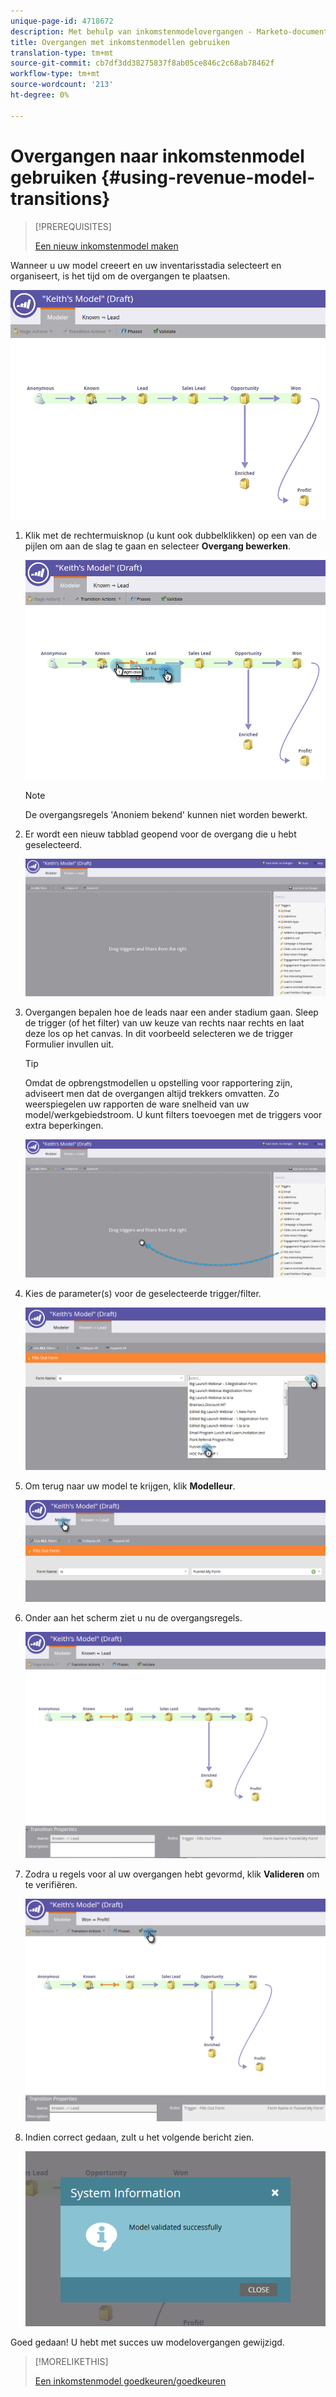 ```yaml
---
unique-page-id: 4718672
description: Met behulp van inkomstenmodelovergangen - Marketo-documenten - productdocumentatie
title: Overgangen met inkomstenmodellen gebruiken
translation-type: tm+mt
source-git-commit: cb7df3dd38275837f8ab05ce846c2c68ab78462f
workflow-type: tm+mt
source-wordcount: '213'
ht-degree: 0%

---
```



# Overgangen naar inkomstenmodel gebruiken {#using-revenue-model-transitions}

>[!PREREQUISITES]
>
>[Een nieuw inkomstenmodel maken](/help/marketo/product-docs/reporting/revenue-cycle-analytics/revenue-cycle-models/create-a-new-revenue-model.md)

Wanneer u uw model creeert en uw inventarisstadia selecteert en organiseert, is het tijd om de overgangen te plaatsen.

![](assets/one-2.png)

1. Klik met de rechtermuisknop (u kunt ook dubbelklikken) op een van de pijlen om aan de slag te gaan en selecteer **Overgang bewerken**.

   ![](assets/two-2.png)

   >[!NOTE]
   >
   >De overgangsregels &#39;Anoniem bekend&#39; kunnen niet worden bewerkt.

1. Er wordt een nieuw tabblad geopend voor de overgang die u hebt geselecteerd.

   ![](assets/three-1.png)

1. Overgangen bepalen hoe de leads naar een ander stadium gaan. Sleep de trigger (of het filter) van uw keuze van rechts naar rechts en laat deze los op het canvas. In dit voorbeeld selecteren we de trigger Formulier invullen uit.

   >[!TIP]
   >
   >Omdat de opbrengstmodellen u opstelling voor rapportering zijn, adviseert men dat de overgangen altijd trekkers omvatten. Zo weerspiegelen uw rapporten de ware snelheid van uw model/werkgebiedstroom. U kunt filters toevoegen met de triggers voor extra beperkingen.

   ![](assets/four-2.png)

1. Kies de parameter(s) voor de geselecteerde trigger/filter.

   ![](assets/five-2.png)

1. Om terug naar uw model te krijgen, klik **Modelleur**.

   ![](assets/six.png)

1. Onder aan het scherm ziet u nu de overgangsregels.

   ![](assets/seven.png)

1. Zodra u regels voor al uw overgangen hebt gevormd, klik **Valideren** om te verifiëren.

   ![](assets/eight.png)

1. Indien correct gedaan, zult u het volgende bericht zien.

   ![](assets/nine.png)

Goed gedaan! U hebt met succes uw modelovergangen gewijzigd.

>[!MORELIKETHIS]
>
>[Een inkomstenmodel goedkeuren/goedkeuren](/help/marketo/product-docs/reporting/revenue-cycle-analytics/revenue-cycle-models/approve-unapprove-a-revenue-model.md)

